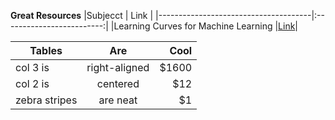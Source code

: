 **Great Resources**
|Subjecct                              | Link                    |
|--------------------------------------|:-------------------------:|
|Learning Curves for Machine Learning  |[Link](https://www.dataquest.io/blog/learning-curves-machine-learning/)|


| Tables        | Are           | Cool  |
| ------------- |:-------------:| -----:|
| col 3 is      | right-aligned | $1600 |
| col 2 is      | centered      |   $12 |
| zebra stripes | are neat      |    $1 |
